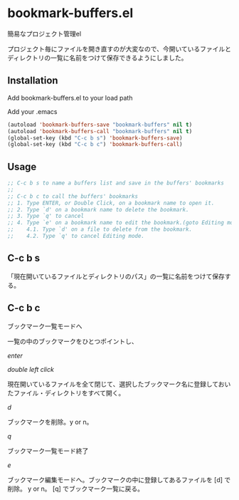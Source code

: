 # bookmark-buffers.el

簡易なプロジェクト管理el

プロジェクト毎にファイルを開き直すのが大変なので、今開いているファイルとディレクトリの一覧に名前をつけて保存できるようにしました。


## Installation

Add bookmark-buffers.el to your load path

Add your .emacs
```cl
(autoload 'bookmark-buffers-save "bookmark-buffers" nil t)
(autoload 'bookmark-buffers-call "bookmark-buffers" nil t)
(global-set-key (kbd "C-c b s") 'bookmark-buffers-save)
(global-set-key (kbd "C-c b c") 'bookmark-buffers-call)
```

## Usage
```cl
;; C-c b s to name a buffers list and save in the buffers' bookmarks
;;
;; C-c b c to call the buffers' bookmarks
;; 1. Type ENTER, or Double Click, on a bookmark name to open it.
;; 2. Type `d' on a bookmark name to delete the bookmark.
;; 3. Type `q' to cancel
;; 4. Type `e' on a bookmark name to edit the bookmark.(goto Editing mode)
;;    4.1. Type `d' on a file to delete from the bookmark.
;;    4.2. Type `q' to cancel Editing mode.
```

## C-c b s
「現在開いているファイルとディレクトリのパス」の一覧に名前をつけて保存する。


## C-c b c
ブックマーク一覧モードへ

一覧の中のブックマークをひとつポイントし、

_enter_

_double left click_

現在開いているファイルを全て閉じて、選択したブックマーク名に登録しておいたファイル・ディレクトリをすべて開く。

_d_

ブックマークを削除。y or n。

_q_

ブックマーク一覧モード終了

_e_

ブックマーク編集モードへ。ブックマークの中に登録してあるファイルを [d] で削除。 y or n。 [q] でブックマーク一覧に戻る。



